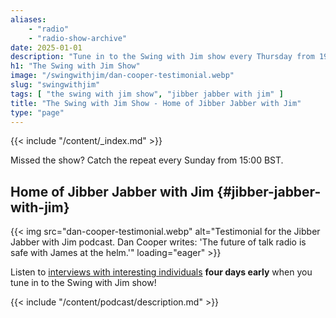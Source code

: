 ```yaml
---
aliases:
    - "radio"
    - "radio-show-archive"
date: 2025-01-01
description: "Tune in to the Swing with Jim show every Thursday from 19:00 BST. Hear the best of jazz and interviews with interesting individuals."
h1: "The Swing with Jim Show"
image: "/swingwithjim/dan-cooper-testimonial.webp"
slug: "swingwithjim"
tags: [ "the swing with jim show", "jibber jabber with jim" ]
title: "The Swing with Jim Show - Home of Jibber Jabber with Jim"
type: "page"
---
```


{{< include "/content/_index.md" >}}

Missed the show? Catch the repeat every Sunday from 15:00 BST.

## Home of Jibber Jabber with Jim {#jibber-jabber-with-jim}

{{< img src="dan-cooper-testimonial.webp" alt="Testimonial for the Jibber Jabber with Jim podcast. Dan Cooper writes: 'The future of talk radio is safe with James at the helm.'" loading="eager" >}}

Listen to [interviews with interesting individuals](/jibberjabberwithjim/) **four days early** when you tune in to the Swing with Jim show!

{{< include "/content/podcast/description.md" >}}
